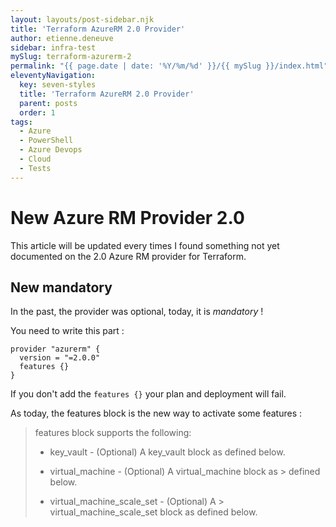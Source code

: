 ```yaml
---
layout: layouts/post-sidebar.njk
title: 'Terraform AzureRM 2.0 Provider'
author: etienne.deneuve
sidebar: infra-test
mySlug: terraform-azurerm-2
permalink: "{{ page.date | date: '%Y/%m/%d' }}/{{ mySlug }}/index.html"
eleventyNavigation:
  key: seven-styles
  title: 'Terraform AzureRM 2.0 Provider'
  parent: posts
  order: 1
tags:
  - Azure
  - PowerShell
  - Azure Devops
  - Cloud
  - Tests
---
```


# New Azure RM Provider 2.0

This article will be updated every times I found something not yet documented on the 2.0 Azure RM provider for Terraform.

## New mandatory

In the past, the provider was optional, today, it is *mandatory* !

You need to write this part :

``` hcl
provider "azurerm" {
  version = "=2.0.0"
  features {}
}
```

If you don't add the `features {}` your plan and deployment will fail.

As today, the features block is the new way to activate some features :

> features block supports the following:
>
> - key_vault - (Optional) A key_vault block as defined below.
>
> - virtual_machine - (Optional) A virtual_machine block as > defined below.
>
> - virtual_machine_scale_set - (Optional) A > virtual_machine_scale_set block as defined below.
